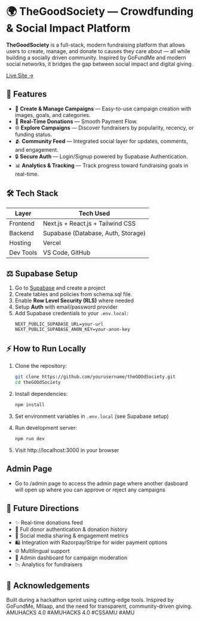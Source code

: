 # 🌍 TheGoodSociety — Crowdfunding & Social Impact Platform

**TheGoodSociety** is a full-stack, modern fundraising platform that allows users to create, manage, and donate to causes they care about — all while building a socially driven community. Inspired by GoFundMe and modern social networks, it bridges the gap between social impact and digital giving.

[Live Site →](https://fundraiser-website-pearl.vercel.app/)

## 🚀 Features

- 📝 **Create & Manage Campaigns** — Easy-to-use campaign creation with images, goals, and categories.
- 💸 **Real-Time Donations** — Smooth Payment Flow.
- 🌐 **Explore Campaigns** — Discover fundraisers by popularity, recency, or funding status.
- 🫂 **Community Feed** — Integrated social layer for updates, comments, and engagement.
- 🔒 **Secure Auth** — Login/Signup powered by Supabase Authentication.
- 📊 **Analytics & Tracking** — Track progress toward fundraising goals in real-time.

## 🛠️ Tech Stack

| Layer          | Tech Used                                  |
|----------------|--------------------------------------------|
| Frontend       | Next.js + React.js + Tailwind CSS          |
| Backend        | Supabase (Database, Auth, Storage)         |
| Hosting        | Vercel                                     |
| Dev Tools      | VS Code, GitHub                            |


## ⚖️ Supabase Setup

1. Go to [Supabase](https://supabase.io/) and create a project
2. Create tables and policies from schema.sql file.
3. Enable **Row Level Security (RLS)** where needed
4. Setup **Auth** with email/password provider
5. Add Supabase credentials to your `.env.local`:
   ```env
   NEXT_PUBLIC_SUPABASE_URL=your-url
   NEXT_PUBLIC_SUPABASE_ANON_KEY=your-anon-key
   ```

## ⚡ How to Run Locally

1. Clone the repository:
   ```bash
   git clone https://github.com/yourusername/theGOOdSociety.git
   cd theGOOdSociety
   ```

2. Install dependencies:
   ```bash
   npm install
   ```

3. Set environment variables in `.env.local` (see Supabase setup)

4. Run development server:
   ```bash
   npm run dev
   ```

5. Visit http://localhost:3000 in your browser

## Admin Page

- Go to /admin page to access the admin page where another dasboard will open up where you can approve or reject any campaigns

## 🌟 Future Directions

- ✨ Real-time donations feed
- 🔐 Full donor authentication & donation history
- 🚀 Social media sharing & engagement metrics
- 🛍️ Integration with Razorpay/Stripe for wider payment options
- 🌐 Multilingual support
- 💸 Admin dashboard for campaign moderation
- 📉 Analytics for fundraisers

## 🙏 Acknowledgements

Built during a hackathon sprint using cutting-edge tools. Inspired by GoFundMe, Milaap, and the need for transparent, community-driven giving.
AMUHACKS 4.0 
#AMUHACKS 4.0 #CSSAMU #AMU


